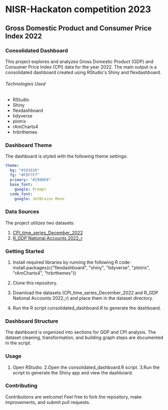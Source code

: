 # NISR-Hackaton competition 2023
## Gross Domestic Product and Consumer Price Index 2022

###  Consolidated Dashboard
This project explores and analyzes Gross Domestic Product (GDP) and Consumer Price Index (CPI) data for the year 2022. 
The main output is a consolidated dashboard created using RStudio's Shiny and flexdashboard.

###### Technologies Used

- RStudio
- Shiny
- flexdashboard
- tidyverse
- plotrix
- rAmCharts4
- hrbrthemes

### Dashboard Theme

The dashboard is styled with the following theme settings:

```yaml
theme:
  bg: "#101010"
  fg: "#FDF7F7" 
  primary: "#2980b9"
  base_font:
    google: Prompt
  code_font:
    google: JetBrains Mono
```
### Data Sources

The project utilizes two datasets:

1. [CPI_time_series_December_2022](https://statistics.gov.rw/publication/1914)
2. [R_GDP National Accounts 2022_r](https://statistics.gov.rw/publication/1888)

### Getting Started
1. Install required libraries by running the following R code:
install.packages(c("flexdashboard", "shiny", "tidyverse", "plotrix", "rAmCharts4", "hrbrthemes"))

2. Clone this repository.

3. Download the datasets (CPI_time_series_December_2022 and R_GDP National Accounts 2022_r) and place them in the dataset directory.

4. Run the R script consolidated_dashboard.R to generate the dashboard.

### Dashboard Structure

The dashboard is organized into sections for GDP and CPI analysis. The dataset cleaning, transformation, and building graph steps are documented in the script.


### Usage
1. Open RStudio.
2.Open the consolidated_dashboard.R script.
3.Run the script to generate the Shiny app and view the dashboard.

### Contributing
Contributions are welcome! Feel free to fork the repository, make improvements, and submit pull requests.




